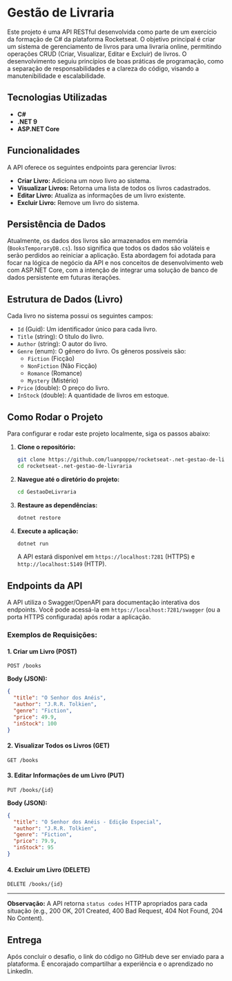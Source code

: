 # Gestão de Livraria

Este projeto é uma API RESTful desenvolvida como parte de um exercício da formação de C# da plataforma Rocketseat. O objetivo principal é criar um sistema de gerenciamento de livros para uma livraria online, permitindo operações CRUD (Criar, Visualizar, Editar e Excluir) de livros. O desenvolvimento seguiu princípios de boas práticas de programação, como a separação de responsabilidades e a clareza do código, visando a manutenibilidade e escalabilidade.

## Tecnologias Utilizadas

- **C#**
- **.NET 9**
- **ASP.NET Core**

## Funcionalidades

A API oferece os seguintes endpoints para gerenciar livros:

- **Criar Livro:** Adiciona um novo livro ao sistema.
- **Visualizar Livros:** Retorna uma lista de todos os livros cadastrados.
- **Editar Livro:** Atualiza as informações de um livro existente.
- **Excluir Livro:** Remove um livro do sistema.

## Persistência de Dados

Atualmente, os dados dos livros são armazenados em memória (`BooksTemporaryDB.cs`). Isso significa que todos os dados são voláteis e serão perdidos ao reiniciar a aplicação. Esta abordagem foi adotada para focar na lógica de negócio da API e nos conceitos de desenvolvimento web com ASP.NET Core, com a intenção de integrar uma solução de banco de dados persistente em futuras iterações.

## Estrutura de Dados (Livro)

Cada livro no sistema possui os seguintes campos:

- `Id` (Guid): Um identificador único para cada livro.
- `Title` (string): O título do livro.
- `Author` (string): O autor do livro.
- `Genre` (enum): O gênero do livro. Os gêneros possíveis são:
  - `Fiction` (Ficção)
  - `NonFiction` (Não Ficção)
  - `Romance` (Romance)
  - `Mystery` (Mistério)
- `Price` (double): O preço do livro.
- `InStock` (double): A quantidade de livros em estoque.

## Como Rodar o Projeto

Para configurar e rodar este projeto localmente, siga os passos abaixo:

1.  **Clone o repositório:**

    ```bash
    git clone https://github.com/luanpoppe/rocketseat-.net-gestao-de-livraria.git
    cd rocketseat-.net-gestao-de-livraria
    ```

2.  **Navegue até o diretório do projeto:**

    ```bash
    cd GestaoDeLivraria
    ```

3.  **Restaure as dependências:**

    ```bash
    dotnet restore
    ```

4.  **Execute a aplicação:**
    ```bash
    dotnet run
    ```
    A API estará disponível em `https://localhost:7281` (HTTPS) e `http://localhost:5149` (HTTP).

## Endpoints da API

A API utiliza o Swagger/OpenAPI para documentação interativa dos endpoints. Você pode acessá-la em `https://localhost:7281/swagger` (ou a porta HTTPS configurada) após rodar a aplicação.

### Exemplos de Requisições:

#### 1. Criar um Livro (POST)

`POST /books`

**Body (JSON):**

```json
{
  "title": "O Senhor dos Anéis",
  "author": "J.R.R. Tolkien",
  "genre": "Fiction",
  "price": 49.9,
  "inStock": 100
}
```

#### 2. Visualizar Todos os Livros (GET)

`GET /books`

#### 3. Editar Informações de um Livro (PUT)

`PUT /books/{id}`

**Body (JSON):**

```json
{
  "title": "O Senhor dos Anéis - Edição Especial",
  "author": "J.R.R. Tolkien",
  "genre": "Fiction",
  "price": 79.9,
  "inStock": 95
}
```

#### 4. Excluir um Livro (DELETE)

`DELETE /books/{id}`

---

**Observação:** A API retorna `status codes` HTTP apropriados para cada situação (e.g., 200 OK, 201 Created, 400 Bad Request, 404 Not Found, 204 No Content).

## Entrega

Após concluir o desafio, o link do código no GitHub deve ser enviado para a plataforma. É encorajado compartilhar a experiência e o aprendizado no LinkedIn.
